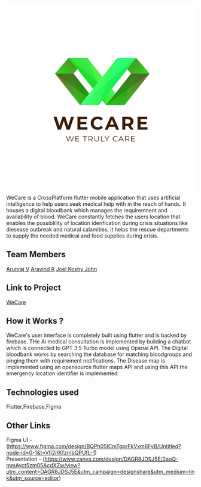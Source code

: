 ![Alt Text](WeCareLogo.jpg)    
WeCare is a CrossPlatform flutter mobile application that uses artificial intelligence to help users seek medical help with in the reach of hands. It houses a digital bloodbank which manages the requiremnent and availability of blood. WeCare constantly fetches the users location that enables the possiblility of location idenfication during crisis situations like diesease outbreak and natural calamities, it helps the rescue departments to supply the needed medical and food supplies during crisis.
## Team Members
[Arunraj V](https://github.com/Arunrxj-v)
[Aravind R](https://github.com/aravindr001)
[Joel Koshy John](https://github.com/Joelkoshyjohn)


## Link to Project
[WeCare](https://drive.google.com/drive/folders/1ZRvpTQWReJMs2f1nAYIXO2UGz4rfyWnC?usp=share_link)

## How it Works ?
WeCare's user interface is completely built using flutter and is backed by firebase. THe Ai medical consultation is implemented by building a chatbot which is connected to GPT 3.5 Turbo model using Openai API. The Digital bloodbank works by searching the database for matching bloodgroups and pinging them with requirement notifications. The Disease map is implemented using an opensource flutter maps API and using this API the emergency location identifier is implemented.

## Technologies used
Flutter,Firebase,Figma
## Other Links
Figma UI -(https://www.figma.com/design/BQPh05ICmTgprFkVxm6FyB/Untitled?node-id=0-1&t=Vfi2rlKfzmbQPUfL-1)  
Presentation - (https://www.canva.com/design/DAGR8JDSJ5E/2aoQ-mmAyct5zm05AcdXZw/view?utm_content=DAGR8JDSJ5E&utm_campaign=designshare&utm_medium=link&utm_source=editor)  
